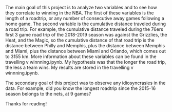 The main goal of this project is to analyze two variables and to see how they correlate to winning in the NBA. The first of these variables is the length of a roadtrip, or any number of consecutive away games following a home game. The second variable is the cumulative distance traveled during a road trip. For example, the cumulative distance traveled during the 76ers first 3 game road trip of the 2018-2019 season was against the Grizzlies, the Heat, and the Magic, so the cumulative distance of that road trip is the distance between Philly and Memphis, plus the distance between Memphis and Miami, plus the distance between Miami and Orlando, which comes out to 3155 km. More information about these variables can be found in the travelling v winnning.ipynb. My hypothesis was that the longer the road trip, the less a team wins. My results are stored in the travelling v winnning.ipynb. 

The secondary goal of this project was to observe any idiosyncrasies in the data. For example, did you know the longest roadtrip since the 2015-16 season belongs to the nets, at 9 games? 

Thanks for reading! 